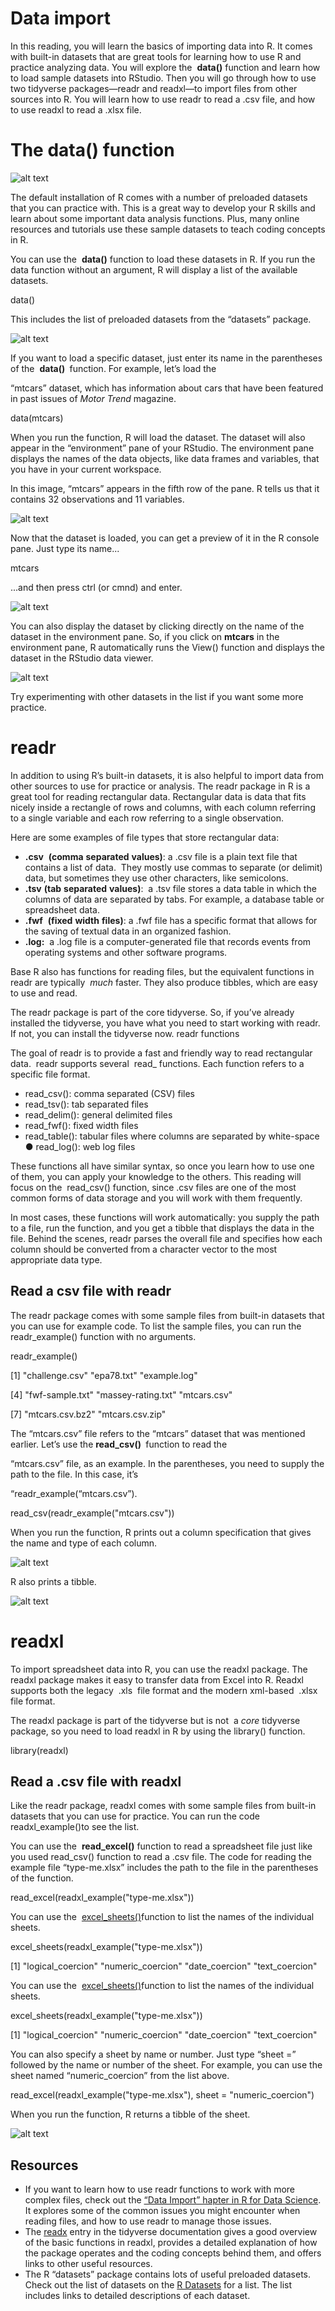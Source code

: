 # Data import

In this reading, you will learn the basics of importing data into R. ​ It comes with built-in datasets that are great tools for learning how to use R and practice analyzing data. You will explore the ​ **data() ​** function and learn how to load sample datasets into RStudio. Then you will go through how to use two tidyverse packages—readr and readxl—to import files from other sources into R. You will learn how to use readr to read a .csv file, and how to use readxl to read a .xlsx file.

# The data() function

![alt text](https://github.com/paulohl/Data_Analysis_R_Programming/blob/main/img/Screen-Shot-15.png)

The default installation of R comes with a number of preloaded datasets that you can practice with. This is a great way to develop your R skills and learn about some important data analysis functions. Plus, many online resources and tutorials use these sample datasets to teach coding concepts in R.

You can use the ​ **data()​** function to load these datasets in R. If you run the data function without an argument, R will display a list of the available datasets.

data()

This includes the list of preloaded datasets from the “datasets” package.

![alt text](https://github.com/paulohl/Data_Analysis_R_Programming/blob/main/img/Screen-Shot-16.png)

If you want to load a specific dataset, just enter its name in the parentheses of the ​ **data() ​** function. For example, let’s load the

“mtcars” dataset, which has information about cars that have been featured in past issues of ​*Motor* *Trend* *​* magazine.

data(mtcars)

When you run the function, R will load the dataset. The dataset will also appear in the “environment” pane of your RStudio. The environment pane displays the names of the data objects, like data frames and variables, that you have in your current workspace.

In this image, “mtcars” appears in the fifth row of the pane. R tells us that it contains 32 observations and 11 variables.

![alt text](https://github.com/paulohl/Data_Analysis_R_Programming/blob/main/img/Screen-Shot-17.png)

Now that the dataset is loaded, you can get a preview of it in the R console pane. Just type its name...

mtcars

...and then press ctrl (or cmnd) and enter.    

![alt text](https://github.com/paulohl/Data_Analysis_R_Programming/blob/main/img/Screen-Shot-18.png)


You can also display the dataset by clicking directly on the name of the dataset in the environment pane. So, if you click on **mtcars** in the environment pane, R automatically runs the View() function and displays the dataset in the RStudio data viewer.

![alt text](https://github.com/paulohl/Data_Analysis_R_Programming/blob/main/img/Screen-Shot-19.png)

Try experimenting with other datasets in the list if you want some more practice.

# readr

In addition to using R’s built-in datasets, it is also helpful to import data from other sources to use for practice or analysis. The readr package in R is a great tool for reading rectangular data. Rectangular data is data that fits nicely inside a rectangle of rows and columns, with each column referring to a single variable and each row referring to a single observation.

Here are some examples of file types that store rectangular data:

-   **.csv​** ​ **(comma** **separated** **values)​**: a .csv file is a plain text file that contains a list of data. ​ They mostly use commas to separate (or delimit) data, but sometimes they use other characters, like semicolons.
-   **.tsv** **(tab** **separated** **values)​**: ​ a ​.tsv file ​ stores a data table in which the columns of data are separated by tabs. For example, a database table or spreadsheet data.
-   **.fwf​** ​ **(fixed** **width** **files)**:**​** a .fwf file has a specific format that allows for the saving of textual data in an organized fashion.
-   **.log:** **​** a .log file is a computer-generated file that records events from operating systems and other software programs.

Base R also has functions for reading files, but the equivalent functions in readr are typically ​ *much​* faster. They also produce tibbles, which are easy to use and read.

The readr package is part of the core tidyverse. So, if you’ve already installed the tidyverse, you have what you need to start working with readr. If not, you can install the tidyverse now. readr functions

The goal of readr is to provide a fast and friendly way to read rectangular data. ​ readr supports several ​ read_​ functions. Each function refers to a specific file format.

-   read_csv()​: comma​ separated (CSV) files
-   read_tsv()​: tab​ separated files
-   read_delim()​: general​ delimited files
-   read_fwf()​: fixed​ width files
-   read_table()​: tabular​ files where columns are separated by white-space ● read_log()​: web​ log files

These functions all have similar syntax, so once you learn how to use one of them, you can apply your knowledge to the others. This reading will focus on the ​ read_csv()​ function, since .csv files are one of the most common forms of data storage and you will work with them frequently.

In most cases, these functions will work automatically: you supply the path to a file, run the function, and you get a tibble that displays the data in the file. Behind the scenes, readr parses the overall file and specifies how each column should be converted from a character vector to the most appropriate data type.

## Read a csv file with readr

The readr package comes with some sample files from built-in datasets that you can use for example code. To list the sample files, you can run the readr_example() function with no arguments.

readr_example()​

[1] "challenge.csv" "epa78.txt" "example.log"

[4] "fwf-sample.txt" "massey-rating.txt" "mtcars.csv"

[7] "mtcars.csv.bz2" "mtcars.csv.zip"

The “mtcars.csv” file refers to the “mtcars” dataset that was mentioned earlier. Let’s use the​ **read_csv() ​** function to read the

“mtcars.csv” file, as an example. In the parentheses, you need to supply the path to the file. In this case, it’s

“readr_example(“mtcars.csv”).

read_csv(readr_example("mtcars.csv"))

When you run the function, R prints out a column specification that gives the name and type of each column.

![alt text](https://github.com/paulohl/Data_Analysis_R_Programming/blob/main/img/Screen-Shot-20.png)

R also prints a tibble.

![alt text](https://github.com/paulohl/Data_Analysis_R_Programming/blob/main/img/Screen-Shot-21.png)

# readxl

To import spreadsheet data into R, you can use the readxl package. ​ The readxl package makes it easy to transfer data from Excel into R. Readxl supports both the legacy ​ .xls ​ file format and the modern xml-based ​ .xlsx​ file format.

The readxl package is part of the tidyverse but is not ​ a *core​* tidyverse package, so you need to load readxl in R by using the library() function.

library(readxl)

## Read a .csv file with readxl

Like the readr package, readxl comes with some sample files from built-in datasets that you can use for practice. You can run the code ​ readxl_example()to​ see the list.

You can use the ​ **read_excel()​** function to read a spreadsheet file just like you used read_csv() function to read a .csv file. The code for reading the example file “type-me.xlsx” includes the path to the file in the parentheses of the function.

read_excel(readxl_example("type-me.xlsx"))

You can use the ​ [excel_sheets()](https://readxl.tidyverse.org/reference/excel_sheets.html)​ function to list the names of the individual sheets.

​excel_sheets(readxl_example("type-me.xlsx"))

[1] "logical_coercion" "numeric_coercion" "date_coercion" "text_coercion"

You can use the ​ [excel_sheets()](https://readxl.tidyverse.org/reference/excel_sheets.html)​ function to list the names of the individual sheets.

​excel_sheets(readxl_example("type-me.xlsx"))

[1] "logical_coercion" "numeric_coercion" "date_coercion" "text_coercion"

You can also specify a sheet by name or number. Just type “sheet =” followed by the name or number of the sheet. For example, you can use the sheet named “numeric_coercion” from the list above.

read_excel(readxl_example("type-me.xlsx"), sheet = "numeric_coercion")

When you run the function, R returns a tibble of the sheet.

![alt text](https://github.com/paulohl/Data_Analysis_R_Programming/blob/main/img/Screen-Shot-21.png)

## Resources

-   If you want to learn how to use readr functions to work with more complex files, check out the ​[“Data Import” hapter in R for Data Science](https://r4ds.had.co.nz/data-import.html)​. It explores some of the common issues you might encounter when reading files, and how to use readr to manage those issues.
-   The [readx](https://readxl.tidyverse.org/)​ entry in the tidyverse documentation gives a good overview of the basic functions in readxl, provides a detailed explanation of how the package operates and the coding concepts behind them, and offers links to other useful resources.
-   The R “datasets” package contains lots of useful preloaded datasets.​ Check out the list of datasets on the ​[R Datasets](https://stat.ethz.ch/R-manual/R-devel/library/datasets/html/00Index.html) for a list. The list includes links to detailed descriptions of each dataset.




